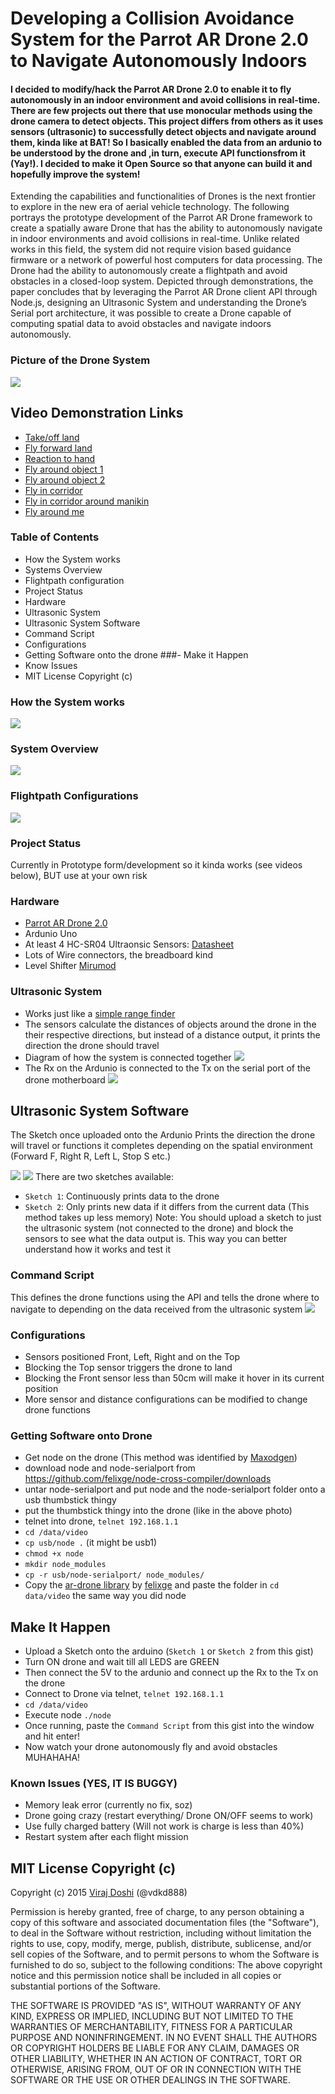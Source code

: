 # Developing a Collision Avoidance System for the Parrot AR Drone 2.0 to Navigate Autonomously Indoors

#### I decided to modify/hack the Parrot AR Drone 2.0 to enable it to fly autonomously in an indoor environment and avoid collisions in real-time. There are few projects out there that use monocular methods using the drone camera to detect objects. This project differs from others as it uses sensors (ultrasonic) to successfully detect objects and navigate around them, kinda like at BAT! So I basically enabled the data from an ardunio to be understood by the drone and ,in turn, execute API functionsfrom it (Yay!). I decided to make it Open Source so that anyone can build it and hopefully improve the system!

Extending the capabilities and functionalities of Drones is the next frontier to explore in the new era of aerial vehicle technology. The following portrays the prototype development of the Parrot AR Drone framework to create a spatially aware Drone that has the ability to autonomously navigate in indoor environments and avoid collisions in real-time. Unlike related works in this field, the system did not require vision based guidance firmware or a network of powerful host computers for data processing. The Drone had the ability to autonomously create a flightpath and avoid obstacles in a closed-loop system. Depicted through demonstrations, the paper concludes that by leveraging the Parrot AR Drone client API through Node.js, designing an Ultrasonic System and understanding the Drone’s Serial port architecture, it was possible to create a Drone capable of computing spatial data to avoid obstacles and navigate indoors autonomously.

### Picture of the Drone System
![](http://s18.postimg.org/b4k7lbkl5/finalproject.png)

## Video Demonstration Links

- [Take/off land](https://www.youtube.com/watch?v=tnUtOJ1HANE)
- [Fly forward land](https://www.youtube.com/watch?v=ha_LJ0GN5-8)
- [Reaction to hand](https://www.youtube.com/watch?v=DDz88Plf-ZM)
- [Fly around object 1](https://www.youtube.com/watch?v=0trEX6bGvBs)
- [Fly around object 2](https://www.youtube.com/watch?v=jnLXxSN--ww)
- [Fly in corridor](https://www.youtube.com/watch?v=5PRqsZNZKbs)
- [Fly in corridor around manikin](https://www.youtube.com/watch?v=fN-N3yeGaZU)
- [Fly around me](https://www.youtube.com/watch?v=IYlJpIIJdXU)

### Table of Contents

- How the System works
- Systems Overview
- Flightpath configuration
- Project Status
- Hardware
- Ultrasonic System
- Ultrasonic System Software
- Command Script
- Configurations
- Getting Software onto the drone
###- Make it Happen
- Know Issues
- MIT License Copyright (c)

### How the System works
![](http://s21.postimg.org/9788e9w9j/Sys_Con.png)
### System Overview
![](http://s3.postimg.org/6gyjf1orn/Sys_Over.png)
### Flightpath Configurations
![](http://s11.postimg.org/yhhlyfnr7/Flightpath_Config.png)

### Project Status

Currently in Prototype form/development so it kinda works (see videos below), BUT use at your own risk

### Hardware

- [Parrot AR Drone 2.0](http://ardrone2.parrot.com/)
- Ardunio Uno
- At least 4 HC-SR04 Ultraonsic Sensors: [Datasheet](http://www.micropik.com/PDF/HCSR04.pdf)
- Lots of Wire connectors, the breadboard kind
- Level Shifter [Mirumod](http://people.eecs.ku.edu/~jpince/Project%20Files/Serial%20Port%20&%20Power%20wiring%20diagram.pdf)

### Ultrasonic System

- Works just like a [simple range finder](http://www.instructables.com/id/Ultrasonic-Range-detector-using-Arduino-and-the-SR/)
- The sensors calculate the distances of objects around the drone in the their respective directions, but instead of a distance output, it prints the direction the drone should travel 
- Diagram of how the system is connected together
![](http://s10.postimg.org/xb4nhknxl/Ultra_Sys.png)
- The Rx on the Ardunio is connected to the Tx on the serial port of the drone motherboard
![](http://s29.postimg.org/csb3b3ch3/Droneserial.png)

## Ultrasonic System Software

The Sketch once uploaded onto the Ardunio Prints the direction the drone will travel or functions it completes depending on the spatial environment (Forward F, Right R, Left L, Stop S etc.)

![](http://s8.postimg.org/yg0ox6c05/flowchart1.png)
![](http://s30.postimg.org/4pr2p91td/table.png)
There are two sketches available:
- `Sketch 1`: Continuously prints data to the drone
- `Sketch 2`: Only prints new data if it differs from the current data (This method takes up less memory)
Note: You should upload a sketch to just the ultrasonic system (not connected to the drone) and block the sensors to see what the data output is. This way you can better understand how it works and test it

### Command Script

This defines the drone functions using the API and tells the drone where to navigate to depending on the data received from the ultrasonic system
![](http://s9.postimg.org/eh0xldxsv/flowchart2.png)

### Configurations

- Sensors positioned Front, Left, Right and on the Top
- Blocking the Top sensor triggers the drone to land
- Blocking the Front sensor less than 50cm will make it hover in its current position
- More sensor and distance configurations can be modified to change drone functions

### Getting Software onto Drone

- Get node on the drone (This method was identified by [Maxodgen](https://gist.github.com/maxogden/4152815))
- download node and node-serialport from https://github.com/felixge/node-cross-compiler/downloads
- untar node-serialport and put node and the node-serialport folder onto a usb thumbstick thingy
- put the thumbstick thingy into the drone (like in the above photo)
- telnet into drone, `telnet 192.168.1.1`
- `cd /data/video`
- `cp usb/node .` (it might be usb1)
- `chmod +x node`
- `mkdir node_modules`
- `cp -r usb/node-serialport/ node_modules/`
- Copy the [ar-drone library](https://github.com/felixge/node-ar-drone) by [felixge](https://github.com/felixge/node-ar-drone) and paste the folder in `cd data/video` the same way you did node

## Make It Happen

- Upload a Sketch onto the arduino (`Sketch 1` or `Sketch 2` from this gist)
- Turn ON drone and wait till all LEDS are GREEN
- Then connect the 5V to the ardunio and connect up the Rx to the Tx on the drone
- Connect to Drone via telnet, `telnet 192.168.1.1`
- `cd /data/video`
- Execute node `./node`
- Once running, paste the `Command Script` from this gist into the window and hit enter!
- Now watch your drone autonomously fly and avoid obstacles MUHAHAHA!

### Known Issues (YES, IT IS BUGGY)

- Memory leak error (currently no fix, soz)
- Drone going crazy (restart everything/ Drone ON/OFF seems to work)
- Use fully charged battery (Will not work is charge is less than 40%)
- Restart system after each flight mission

## MIT License Copyright (c)

Copyright (c) 2015 [Viraj Doshi](https://uk.linkedin.com/in/virajdoshi
) (@vdkd888)

Permission is hereby granted, free of charge, to any person obtaining a copy
of this software and associated documentation files (the "Software"), to deal
in the Software without restriction, including without limitation the rights
to use, copy, modify, merge, publish, distribute, sublicense, and/or sell
copies of the Software, and to permit persons to whom the Software is
furnished to do so, subject to the following conditions:
The above copyright notice and this permission notice shall be included in
all copies or substantial portions of the Software.

THE SOFTWARE IS PROVIDED "AS IS", WITHOUT WARRANTY OF ANY KIND, EXPRESS OR
IMPLIED, INCLUDING BUT NOT LIMITED TO THE WARRANTIES OF MERCHANTABILITY,
FITNESS FOR A PARTICULAR PURPOSE AND NONINFRINGEMENT. IN NO EVENT SHALL THE
AUTHORS OR COPYRIGHT HOLDERS BE LIABLE FOR ANY CLAIM, DAMAGES OR OTHER
LIABILITY, WHETHER IN AN ACTION OF CONTRACT, TORT OR OTHERWISE, ARISING FROM,
OUT OF OR IN CONNECTION WITH THE SOFTWARE OR THE USE OR OTHER DEALINGS IN
THE SOFTWARE.
